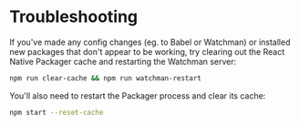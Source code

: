 # Troubleshooting

If you've made any config changes (eg. to Babel or Watchman) or installed new packages that don't appear to be working, try clearing out the React Native Packager cache and restarting the Watchman server:
```bash
npm run clear-cache && npm run watchman-restart
```

You'll also need to restart the Packager process and clear its cache:
```bash
npm start --reset-cache
```
